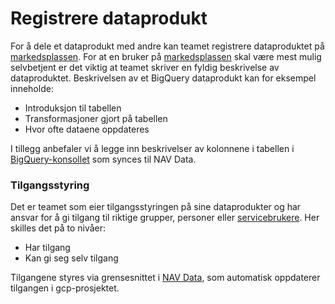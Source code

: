 # Registrere dataprodukt

For å dele et dataprodukt med andre kan teamet registrere dataproduktet på [markedsplassen](https://data.intern.nav.no).
For at en bruker på [markedsplassen](https://data.intern.nav.no) skal være mest mulig selvbetjent er det viktig at teamet skriver en fyldig beskrivelse av dataproduktet. 
Beskrivelsen av et BigQuery dataprodukt kan for eksempel inneholde:
- Introduksjon til tabellen
- Transformasjoner gjort på tabellen
- Hvor ofte dataene oppdateres


I tillegg anbefaler vi å legge inn beskrivelser av kolonnene i tabellen i [BigQuery-konsollet](https://console.cloud.google.com/bigquery) som synces til NAV Data.


### Tilgangsstyring

Det er teamet som eier tilgangsstyringen på sine dataprodukter og har ansvar for å gi tilgang til riktige grupper, personer eller [servicebrukere](../dataplassen/lag-serviceaccount.md).
Her skilles det på to nivåer:

- Har tilgang
- Kan gi seg selv tilgang

Tilgangene styres via grensesnittet i [NAV Data](https://data.intern.nav.no), som automatisk oppdaterer tilgangen i gcp-prosjektet.
